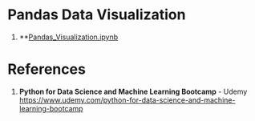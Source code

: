 # Pandas Data Visualization

1.  **[Pandas_Visualization.ipynb]()
&ensp;  
 
#  References
1.  **Python for Data Science and Machine Learning Bootcamp** - Udemy   
	https://www.udemy.com/python-for-data-science-and-machine-learning-bootcamp
